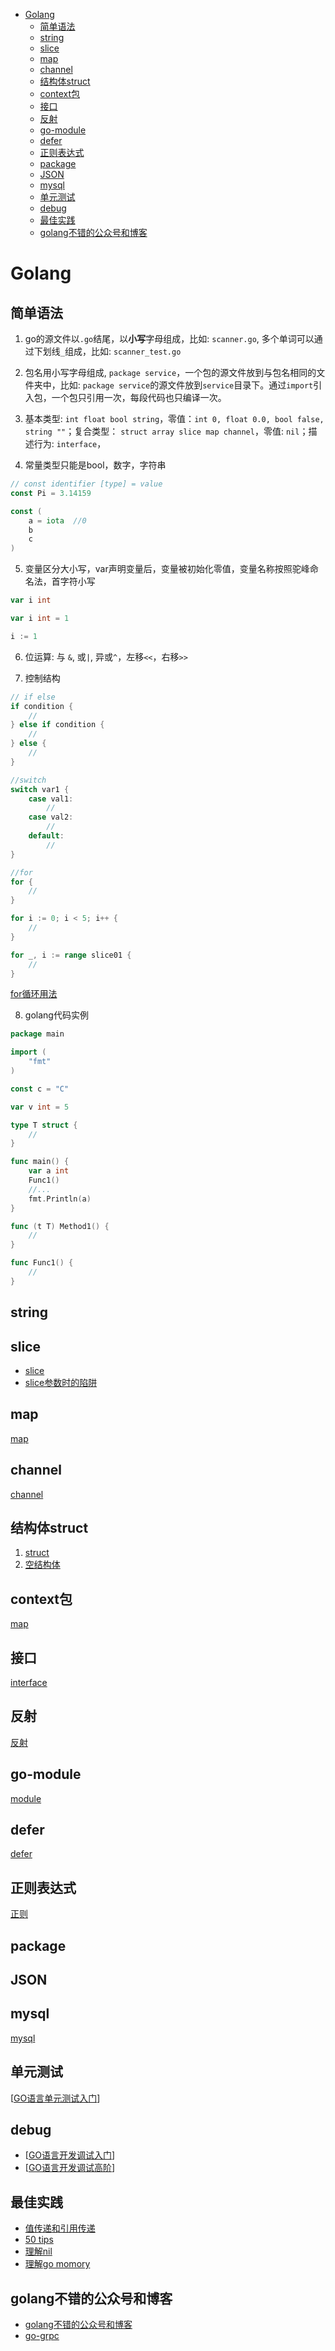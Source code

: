 - [Golang](#golang)
  - [简单语法](#简单语法)
  - [string](#string)
  - [slice](#slice)
  - [map](#map)
  - [channel](#channel)
  - [结构体struct](#结构体struct)
  - [context包](#context包)
  - [接口](#接口)
  - [反射](#反射)
  - [go-module](#go-module)
  - [defer](#defer)
  - [正则表达式](#正则表达式)
  - [package](#package)
  - [JSON](#json)
  - [mysql](#mysql)
  - [单元测试](#单元测试)
  - [debug](#debug)
  - [最佳实践](#最佳实践)
  - [golang不错的公众号和博客](#golang不错的公众号和博客)
# Golang
## 简单语法
1. go的源文件以`.go`结尾，以**小写**字母组成，比如: `scanner.go`, 多个单词可以通过下划线`_`组成，比如: `scanner_test.go`    
   
2. 包名用小写字母组成, `package service`，一个包的源文件放到与包名相同的文件夹中，比如: `package service`的源文件放到`service`目录下。通过`import`引入包，一个包只引用一次，每段代码也只编译一次。    

3. 基本类型: `int float bool string`，零值：`int 0, float 0.0, bool false, string ""`；复合类型： `struct array slice map channel`，零值: `nil`；描述行为: `interface`，

4. 常量类型只能是bool，数字，字符串
```go
// const identifier [type] = value
const Pi = 3.14159

const (
    a = iota  //0
    b
    c
)
```
5. 变量区分大小写，var声明变量后，变量被初始化零值，变量名称按照驼峰命名法，首字符小写
```go
var i int

var i int = 1

i := 1
```
6. 位运算: 与 `&`,  或`|`, 异或`^`，左移`<<`，右移`>>`

7. 控制结构
```go
// if else
if condition {
    //
} else if condition {
    //
} else {
    //
}

//switch
switch var1 {
    case val1: 
        //
    case val2:
        //
    default:
        //
}

//for
for {
    //
}

for i := 0; i < 5; i++ {
    //
}

for _, i := range slice01 {
    //
}
```
[for循环用法](https://github.com/lizj3624/mynote/blob/master/dev-lang/golang/for-loop.md)

8. golang代码实例
```go
package main

import (
    "fmt"
)

const c = "C"

var v int = 5

type T struct {
    //
}

func main() {
    var a int
    Func1()
    //...
    fmt.Println(a)
}

func (t T) Method1() {
    //
}

func Func1() {
    //
}
```

## string

## slice
* [slice](https://github.com/lizj3624/mynote/blob/master/dev-lang/golang/slice.md)
* [slice参数时的陷阱](https://github.com/lizj3624/mynote/blob/master/dev-lang/golang/go-slice-function-paramter-trap.md)

## map
[map](https://github.com/lizj3624/mynote/blob/master/dev-lang/golang/map.md)

## channel
[channel](https://github.com/lizj3624/mynote/blob/master/dev-lang/golang/channel.md)

## 结构体struct
1. [struct](https://github.com/lizj3624/mynote/blob/master/dev-lang/golang/go-struct.md)
2. [空结构体]()

## context包
[map](https://github.com/lizj3624/mynote/blob/master/dev-lang/golang/context.md)

## 接口
[interface](https://github.com/lizj3624/mynote/blob/master/dev-lang/golang/interface.md)

## 反射
[反射](https://github.com/lizj3624/mynote/blob/master/dev-lang/golang/go-reflect.md)

## go-module
[module](https://github.com/lizj3624/mynote/blob/master/dev-lang/golang/go-module.md)

## defer
[defer](https://github.com/lizj3624/mynote/blob/master/dev-lang/golang/defer.md)

## 正则表达式
[正则](https://github.com/lizj3624/mynote/blob/master/dev-lang/golang/go-regexp.md)

## package

## JSON

## mysql
[mysql](https://github.com/lizj3624/mynote/blob/master/dev-lang/golang/go-mysql.md)

## 单元测试
[[GO语言单元测试入门](https://davidlovezoe.club/wordpress/archives/419)]

## debug
* [[GO语言开发调试入门](https://davidlovezoe.club/wordpress/archives/373)]
* [[GO语言开发调试高阶](https://davidlovezoe.club/wordpress/archives/386)]

## 最佳实践
* [值传递和引用传递]()
* [50 tips]()
* [理解nil]()
* [理解go momory]()

## golang不错的公众号和博客
* [golang不错的公众号和博客]()
* [go-grpc](https://github.com/lizj3624/mynote/blob/master/dev-lang/golang/grpc-go.md)
